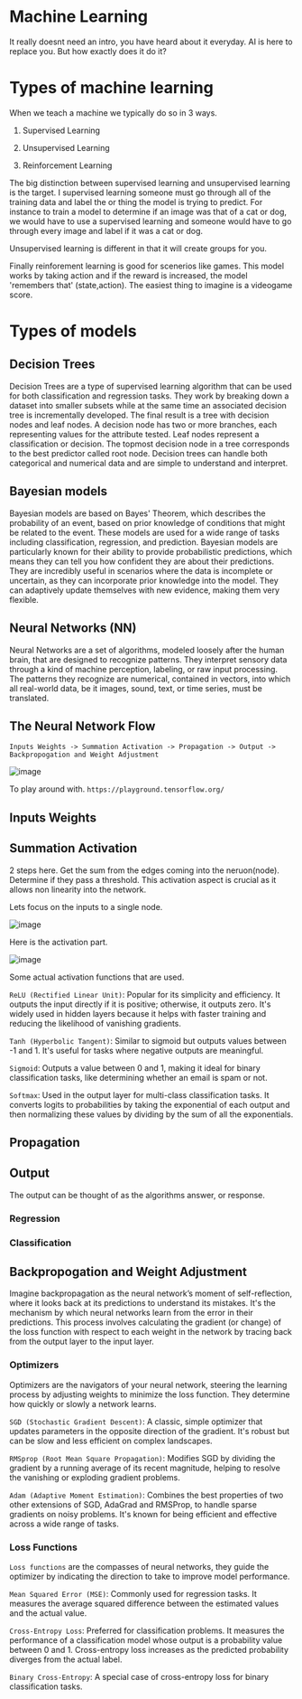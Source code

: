 # Machine Learning

It really doesnt need an intro, you have heard about it everyday. AI is here to replace you. But how exactly does it do it?

# Types of machine learning

When we teach a machine we typically do so in 3 ways. 

1) Supervised Learning 

2) Unsupervised Learning

3) Reinforcement Learning


The big distinction between supervised learning and unsupervised learning is the target. I supervised learning someone must go through all of the training data and label the or thing the model is trying to predict. For instance to train a model to determine if an image was that of a cat or dog, we would have to use a supervised learning and someone would have to go through every image and label if it was a cat or dog. 

Unsupervised learning is different in that it will create groups for you. 

Finally reinforement learning is good for scenerios like games. This model works by taking action and if the reward is increased, the model 'remembers that' (state,action). The easiest thing to imagine is a videogame score. 

# Types of models

## Decision Trees

Decision Trees are a type of supervised learning algorithm that can be used for both classification and regression tasks. They work by breaking down a dataset into smaller subsets while at the same time an associated decision tree is incrementally developed. The final result is a tree with decision nodes and leaf nodes. A decision node has two or more branches, each representing values for the attribute tested. Leaf nodes represent a classification or decision. The topmost decision node in a tree corresponds to the best predictor called root node. Decision trees can handle both categorical and numerical data and are simple to understand and interpret.


## Bayesian models 

Bayesian models are based on Bayes' Theorem, which describes the probability of an event, based on prior knowledge of conditions that might be related to the event. These models are used for a wide range of tasks including classification, regression, and prediction. Bayesian models are particularly known for their ability to provide probabilistic predictions, which means they can tell you how confident they are about their predictions. They are incredibly useful in scenarios where the data is incomplete or uncertain, as they can incorporate prior knowledge into the model. They can adaptively update themselves with new evidence, making them very flexible.


## Neural Networks (NN)

Neural Networks are a set of algorithms, modeled loosely after the human brain, that are designed to recognize patterns. They interpret sensory data through a kind of machine perception, labeling, or raw input processing. The patterns they recognize are numerical, contained in vectors, into which all real-world data, be it images, sound, text, or time series, must be translated.

## The Neural Network Flow

```Inputs Weights -> Summation Activation -> Propagation -> Output -> Backpropogation and Weight Adjustment```

![image](https://github.com/dbissell6/Math4Cyber/assets/50979196/8c20555e-294f-484d-806c-175a8f7273c6)


To play around with. `https://playground.tensorflow.org/`



## Inputs Weights

## Summation Activation

2 steps here. Get the sum from the edges coming into the neruon(node). Determine if they pass a threshold. 
This activation aspect is crucial as it allows non linearity into the network.

Lets focus on the inputs to a single node.

![image](https://github.com/dbissell6/Math4Cyber/assets/50979196/961c6c93-5787-4d10-814d-f9308aaed9c9)

Here is the activation part. 

![image](https://github.com/dbissell6/Math4Cyber/assets/50979196/16bb0c19-4385-45a9-a6c3-0ccbfad12236)


Some actual activation functions that are used.

`ReLU (Rectified Linear Unit)`: Popular for its simplicity and efficiency. It outputs the input directly if it is positive; otherwise, it outputs zero. It's widely used in hidden layers because it helps with faster training and reducing the likelihood of vanishing gradients.

`Tanh (Hyperbolic Tangent)`: Similar to sigmoid but outputs values between -1 and 1. It's useful for tasks where negative outputs are meaningful.

`Sigmoid`: Outputs a value between 0 and 1, making it ideal for binary classification tasks, like determining whether an email is spam or not.

`Softmax`: Used in the output layer for multi-class classification tasks. It converts logits to probabilities by taking the exponential of each output and then normalizing these values by dividing by the sum of all the exponentials.

## Propagation

## Output

The output can be thought of as the algorithms answer, or response. 

### Regression

### Classification

## Backpropogation and Weight Adjustment

Imagine backpropagation as the neural network’s moment of self-reflection, where it looks back at its predictions to understand its mistakes. It's the mechanism by which neural networks learn from the error in their predictions. This process involves calculating the gradient (or change) of the loss function with respect to each weight in the network by tracing back from the output layer to the input layer.

### Optimizers

Optimizers are the navigators of your neural network, steering the learning process by adjusting weights to minimize the loss function. They determine how quickly or slowly a network learns.

`SGD (Stochastic Gradient Descent)`: A classic, simple optimizer that updates parameters in the opposite direction of the gradient. It's robust but can be slow and less efficient on complex landscapes.

`RMSprop (Root Mean Square Propagation)`: Modifies SGD by dividing the gradient by a running average of its recent magnitude, helping to resolve the vanishing or exploding gradient problems.

`Adam (Adaptive Moment Estimation)`: Combines the best properties of two other extensions of SGD, AdaGrad and RMSProp, to handle sparse gradients on noisy problems. It's known for being efficient and effective across a wide range of tasks.

### Loss Functions

`Loss functions` are the compasses of neural networks, they guide the optimizer by indicating the direction to take to improve model performance.

`Mean Squared Error (MSE)`: Commonly used for regression tasks. It measures the average squared difference between the estimated values and the actual value.

`Cross-Entropy Loss`: Preferred for classification problems. It measures the performance of a classification model whose output is a probability value between 0 and 1. Cross-entropy loss increases as the predicted probability diverges from the actual label.

`Binary Cross-Entropy`: A special case of cross-entropy loss for binary classification tasks.
